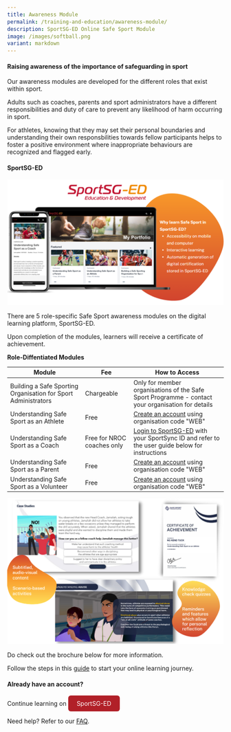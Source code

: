 ```yaml
---
title: Awareness Module
permalink: /training-and-education/awareness-module/
description: SportSG-ED Online Safe Sport Module
image: /images/softball.png
variant: markdown
---
```

#### Raising awareness of the importance of safeguarding in sport

Our awareness modules are developed for the different roles that exist within sport. 

Adults such as coaches, parents and sport administrators have a different responsibilities and duty of care to prevent any likelihood of harm occurring in sport. 

For athletes, knowing that they may set their personal boundaries and understanding their own responsbilities towards fellow participants helps to foster a positive environment where inappropriate behaviours are recognized and flagged early.  


#### SportSG-ED

![](/images/sportsg-ed/sportsged.png)

There are 5 role-specific Safe Sport awareness modules on the digital learning platform, SportSG-ED. 

Upon completion of the modules, learners will receive a certificate of achievement.


**Role-Diffentiated Modules**



| Module | Fee | How to Access |
| -------- | -------- | -------- |
| Building a Safe Sporting Organisation for Sport Administrators     | Chargeable     | Only for member organisations of the Safe Sport Programme - contact your organisation for details    |
| Understanding Safe Sport as an Athlete     | Free     | [Create an account](https://sportsg-ed.csod.com/selfreg/register.aspx?c=%255e%255e%255eL22Iv55qWgHU%252bNO4TN0Z%252b8Ppzq1f9Yqmcl3PyeQBgP4%253d) using organisation code "WEB"     |
| Understanding Safe Sport as a Coach     | Free for NROC coaches only     | [Login to SportSG-ED](https://sportsg-ed.csod.com/client/sportsg-ed/default.aspx) with your SportSync ID and refer to the user guide below for instructions|
| Understanding Safe Sport as a Parent     | Free     | [Create an account](https://sportsg-ed.csod.com/selfreg/register.aspx?c=%255e%255e%255eL22Iv55qWgHU%252bNO4TN0Z%252b8Ppzq1f9Yqmcl3PyeQBgP4%253d) using organisation code "WEB"     |
| Understanding Safe Sport as a Volunteer     | Free     | [Create an account](https://sportsg-ed.csod.com/selfreg/register.aspx?c=%255e%255e%255eL22Iv55qWgHU%252bNO4TN0Z%252b8Ppzq1f9Yqmcl3PyeQBgP4%253d) using organisation code "WEB"     |






![](/images/sportsg-ed/sportsged2.png)



Do check out the brochure below for more information. 


Follow the steps in this [guide]([guide](/files/Steps_to_Access_Safe_Sport_Module_for_Self_Registered_Users.pdf)/files/Safe%20Sport%20-%20SportSG-ED%20User%20Guide.pdf) to start your online learning journey.

#### Already have an account? 

<style>
  .button {
  display: inline\-block;
  padding: 10px 20px;
  text-align: center;
  text-decoration: none;
  color: #ffffff;
  background-color: #B12028;
  border-radius: 6px;
 }
	</style>

Continue learning on <a style="text-decoration: none; color:#ffffff" class="button" target="_blank" href="https://sportsg-ed.csod.com/client/sportsg-ed/default.aspx">SportSG-ED</a>

Need help? Refer to our [FAQ](https://coachsg.sportsingapore.gov.sg/faq?category=SportSG-ED&amp;page=sub).